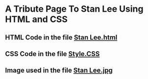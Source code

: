 # A Tribute Page To Stan Lee Using HTML and CSS

## HTML Code in the file [Stan Lee.html](https://github.com/Pragya2056/Tribute-Page/blob/main/Stan%20Lee.html)

## CSS Code in the file [Style.CSS](https://github.com/Pragya2056/Tribute-Page/blob/main/Style.css)

## Image used in the file [Stan Lee.jpg](https://github.com/Pragya2056/Tribute-Page/blob/main/img/Stan%20Lee.jpg)
